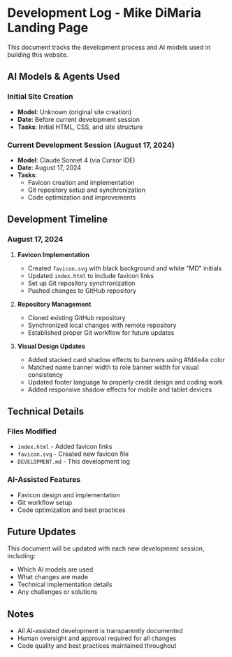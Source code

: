# Development Log - Mike DiMaria Landing Page

This document tracks the development process and AI models used in building this website.

## AI Models & Agents Used

### Initial Site Creation
- **Model**: Unknown (original site creation)
- **Date**: Before current development session
- **Tasks**: Initial HTML, CSS, and site structure

### Current Development Session (August 17, 2024)
- **Model**: Claude Sonnet 4 (via Cursor IDE)
- **Date**: August 17, 2024
- **Tasks**:
  - Favicon creation and implementation
  - Git repository setup and synchronization
  - Code optimization and improvements

## Development Timeline

### August 17, 2024
1. **Favicon Implementation**
   - Created `favicon.svg` with black background and white "MD" initials
   - Updated `index.html` to include favicon links
   - Set up Git repository synchronization
   - Pushed changes to GitHub repository

2. **Repository Management**
   - Cloned existing GitHub repository
   - Synchronized local changes with remote repository
   - Established proper Git workflow for future updates

3. **Visual Design Updates**
   - Added stacked card shadow effects to banners using #fd4e4e color
   - Matched name banner width to role banner width for visual consistency
   - Updated footer language to properly credit design and coding work
   - Added responsive shadow effects for mobile and tablet devices

## Technical Details

### Files Modified
- `index.html` - Added favicon links
- `favicon.svg` - Created new favicon file
- `DEVELOPMENT.md` - This development log

### AI-Assisted Features
- Favicon design and implementation
- Git workflow setup
- Code optimization and best practices

## Future Updates

This document will be updated with each new development session, including:
- Which AI models are used
- What changes are made
- Technical implementation details
- Any challenges or solutions

## Notes
- All AI-assisted development is transparently documented
- Human oversight and approval required for all changes
- Code quality and best practices maintained throughout

